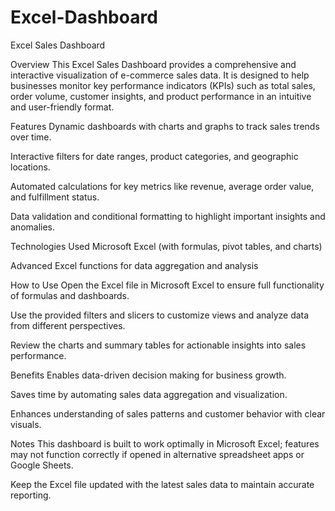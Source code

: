 # Excel-Dashboard
Excel Sales Dashboard

Overview
This Excel Sales Dashboard provides a comprehensive and interactive visualization of e-commerce sales data. It is designed to help businesses monitor key performance indicators (KPIs) such as total sales, order volume, customer insights, and product performance in an intuitive and user-friendly format.

Features
Dynamic dashboards with charts and graphs to track sales trends over time.

Interactive filters for date ranges, product categories, and geographic locations.

Automated calculations for key metrics like revenue, average order value, and fulfillment status.

Data validation and conditional formatting to highlight important insights and anomalies.

Technologies Used
Microsoft Excel (with formulas, pivot tables, and charts)

Advanced Excel functions for data aggregation and analysis

How to Use
Open the Excel file in Microsoft Excel to ensure full functionality of formulas and dashboards.

Use the provided filters and slicers to customize views and analyze data from different perspectives.

Review the charts and summary tables for actionable insights into sales performance.

Benefits
Enables data-driven decision making for business growth.

Saves time by automating sales data aggregation and visualization.

Enhances understanding of sales patterns and customer behavior with clear visuals.

Notes
This dashboard is built to work optimally in Microsoft Excel; features may not function correctly if opened in alternative spreadsheet apps or Google Sheets.

Keep the Excel file updated with the latest sales data to maintain accurate reporting.

